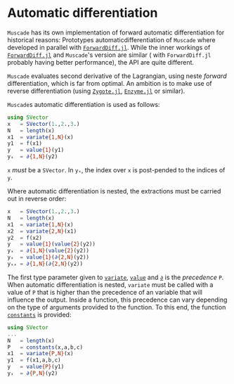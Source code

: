 # Automatic differentiation

`Muscade` has its own implementation of forward automatic differentiation for historical reasons: Prototypes automaticdifferentiation of `Muscade` where developed in parallel with [`ForwardDiff.jl`](https://juliadiff.org/ForwardDiff.jl/stable/).  While the inner workings of [`ForwardDiff.jl`](https://juliadiff.org/ForwardDiff.jl/stable/) and `Muscade`'s version are similar ( with `ForwardDiff.jl` probably having better performance), the API are quite different.

`Muscade` evaluates second derivative of the Lagrangian, using neste *forward* differentiation, which is far from optimal.  An ambition is to make use of reverse differentiation (using [`Zygote.jl`](https://fluxml.ai/Zygote.jl/latest/), [`Enzyme.jl`](https://docs.sciml.ai/Enzyme/stable/) or similar).

`Muscade`s automatic differentiation is used as follows:

```julia
using SVector
x   = SVector(1.,2.,3.)
N   = length(x)
x1  = variate{1,N}(x)
y1  = f(x1)
y   = value{1}(y1)
yₓ  = ∂{1,N}(y2)    
```

`x` *must* be a `SVector`. In `yₓ`, the index over `x` is post-pended to the indices of `y`.

 Where automatic differentiation is nested, the extractions must be carried out in reverse order:

```julia
x   = SVector(1.,2.,3.)
N   = length(x)
x1  = variate{1,N}(x)
x2  = variate{2,N}(x1)
y2  = f(x2)
y   = value{1}(value{2}(y2))
yₓ  = ∂{1,N}(value{2}(y2))  
yₓ  = value{1}(∂{2,N}(y2))
yₓₓ = ∂{1,N}(∂{2,N}(y2))
```

The first type parameter given to [`variate`](@ref), [`value`](@ref) and [`∂`](@ref) is the *precedence* `P`.  When automatic differentiation is nested, `variate` must be called with a value of `P` that is higher than the precedence of an variable that will influence the output. Inside a function, this precedence can vary depending on the type of arguments provided to the function. To this end, the function [`constants`](@ref) is provided:

```julia
using SVector
...
N   = length(x)
P   = constants(x,a,b,c)
x1  = variate{P,N}(x)
y1  = f(x1,a,b,c)
y   = value{P}(y1)
yₓ  = ∂{P,N}(y2)
```

